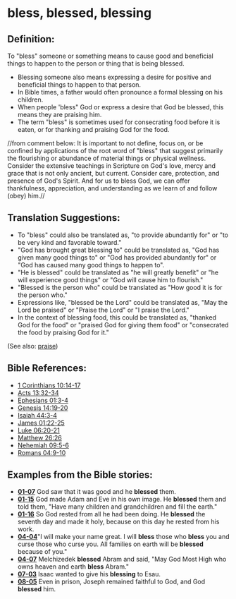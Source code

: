 # bless, blessed, blessing #

## Definition: ##

To "bless" someone or something means to cause good and beneficial things to happen to the person or thing that is being blessed.

* Blessing someone also means expressing a desire for positive and beneficial things to happen to that person.
* In Bible times, a father would often pronounce a formal blessing on his children.
* When people 'bless" God or express a desire that God be blessed, this means they are praising him.
* The term "bless" is sometimes used for consecrating food before it is eaten, or for thanking and praising God for the food.

//from comment below:
It is important to not define, focus on, or be confined by applications of the root word of "bless" that suggest primarily the flourishing or abundance of material things or physical wellness. Consider the extensive teachings in Scripture on God's love, mercy and grace that is not only ancient, but current. Consider care, protection, and presence of God's Spirit. And for us to bless God, we can offer thankfulness, appreciation, and understanding as we learn of and follow (obey) him.// 

## Translation Suggestions: ##

* To "bless" could also be translated as, "to provide abundantly for" or "to be very kind and favorable toward."
* "God has brought great blessing to" could be translated as, "God has given many good things to" or "God has provided abundantly for" or "God has caused many good things to happen to".
* "He is blessed" could be translated as "he will greatly benefit" or "he will experience good things" or "God will cause him to flourish."
* "Blessed is the person who" could be translated as "How good it is for the person who."
* Expressions like, "blessed be the Lord" could be translated as, "May the Lord be praised" or "Praise the Lord" or "I praise the Lord."
* In the context of blessing food, this could be translated as, "thanked God for the food" or "praised God for giving them food" or "consecrated the food by praising God for it."

(See also: [praise](../other/praise.md))

## Bible References: ##

* [1 Corinthians 10:14-17](https://door43.org/en/bible/notes/1co/10/14)
* [Acts 13:32-34](https://door43.org/en/bible/notes/act/13/32)
* [Ephesians 01:3-4](https://door43.org/en/bible/notes/eph/01/03)
* [Genesis 14:19-20](https://door43.org/en/bible/notes/gen/14/19)
* [Isaiah 44:3-4](https://door43.org/en/bible/notes/isa/44/03)
* [James 01:22-25](https://door43.org/en/bible/notes/jas/01/22)
* [Luke 06:20-21](https://door43.org/en/bible/notes/luk/06/20)
* [Matthew 26:26](https://door43.org/en/bible/notes/mat/26/26)
* [Nehemiah 09:5-6](https://door43.org/en/bible/notes/neh/09/05)
* [Romans 04:9-10](https://door43.org/en/bible/notes/rom/04/09)

## Examples from the Bible stories: ##

* __[01-07](https://door43.org/en/obs/notes/frames/01-07)__ God saw that it was good and he __blessed__  them.
* __[01-15](https://door43.org/en/obs/notes/frames/01-15)__ God made Adam and Eve in his own image. He __blessed__  them and told them, "Have many children and grandchildren and fill the earth."
* __[01-16](https://door43.org/en/obs/notes/frames/01-16)__ So God rested from all he had been doing. He __blessed__  the seventh day and made it holy, because on this day he rested from his work.
* __[04-04](https://door43.org/en/obs/notes/frames/04-04)__"I will make your name great. I will __bless__  those who __bless__  you and curse those who curse you. All families on earth will be __blessed__  because of you."
* __[04-07](https://door43.org/en/obs/notes/frames/04-07)__ Melchizedek __blessed__  Abram and said, "May God Most High who owns heaven and earth __bless__  Abram."
* __[07-03](https://door43.org/en/obs/notes/frames/07-03)__ Isaac wanted to give his __blessing__  to Esau.
* __[08-05](https://door43.org/en/obs/notes/frames/08-05)__ Even in prison, Joseph remained faithful to God, and God __blessed__  him.


